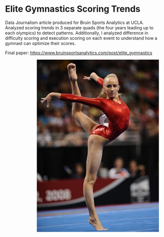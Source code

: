 # Elite Gymnastics Scoring Trends

Data Journalism article produced for Bruin Sports Analytics at UCLA. Analyzed scoring trends in 3 separate quads (the four years leading up to each olympics) to detect patterns. Additionally, I analyzed difference in difficulty scoring and execution scoring on each event to understand how a gymnast can optimize their scores.

Final paper: https://www.bruinsportsanalytics.com/post/elite_gymnastics



<div style="float:left;margin:0 10px 10px 0" <img style="float: left;" src="images/Difficulty_Comparison.png" width="500" height="290"> 
 </div>
 
 <img style="float: right;" src="images/nastia.jpeg" width = "400">


